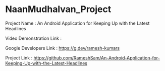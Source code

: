 # NaanMudhalvan_Project

Project Name : 
An Android Application for Keeping Up with the Latest Headlines


Video Demonstration Link :  

Google Developers Link : https://g.dev/ramesh-kumars

Project Link :  https://github.com/RameshSam/An-Android-Application-for-Keeping-Up-with-the-Latest-Headlines



